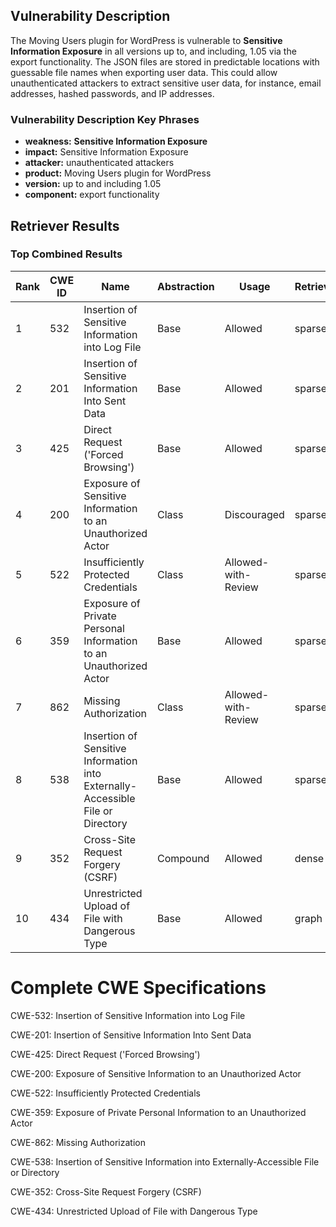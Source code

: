 ## Vulnerability Description
The Moving Users plugin for WordPress is vulnerable to **Sensitive Information Exposure** in all versions up to, and including, 1.05 via the export functionality. The JSON files are stored in predictable locations with guessable file names when exporting user data. This could allow unauthenticated attackers to extract sensitive user data, for instance, email addresses, hashed passwords, and IP addresses.

### Vulnerability Description Key Phrases
- **weakness:** **Sensitive Information Exposure**
- **impact:** Sensitive Information Exposure
- **attacker:** unauthenticated attackers
- **product:** Moving Users plugin for WordPress
- **version:** up to and including 1.05
- **component:** export functionality

## Retriever Results

### Top Combined Results

| Rank | CWE ID | Name | Abstraction | Usage  | Retrievers | Individual Scores |
|------|--------|------|-------------|-------|------------|-------------------|
| 1 | 532 | Insertion of Sensitive Information into Log File | Base | Allowed | sparse | 0.315 |
| 2 | 201 | Insertion of Sensitive Information Into Sent Data | Base | Allowed | sparse | 0.313 |
| 3 | 425 | Direct Request ('Forced Browsing') | Base | Allowed | sparse | 0.305 |
| 4 | 200 | Exposure of Sensitive Information to an Unauthorized Actor | Class | Discouraged | sparse | 0.301 |
| 5 | 522 | Insufficiently Protected Credentials | Class | Allowed-with-Review | sparse | 0.299 |
| 6 | 359 | Exposure of Private Personal Information to an Unauthorized Actor | Base | Allowed | sparse | 0.296 |
| 7 | 862 | Missing Authorization | Class | Allowed-with-Review | sparse | 0.293 |
| 8 | 538 | Insertion of Sensitive Information into Externally-Accessible File or Directory | Base | Allowed | sparse | 0.292 |
| 9 | 352 | Cross-Site Request Forgery (CSRF) | Compound | Allowed | dense | 0.539 |
| 10 | 434 | Unrestricted Upload of File with Dangerous Type | Base | Allowed | graph | 0.002 |



# Complete CWE Specifications

CWE-532: Insertion of Sensitive Information into Log File

CWE-201: Insertion of Sensitive Information Into Sent Data

CWE-425: Direct Request ('Forced Browsing')

CWE-200: Exposure of Sensitive Information to an Unauthorized Actor

CWE-522: Insufficiently Protected Credentials

CWE-359: Exposure of Private Personal Information to an Unauthorized Actor

CWE-862: Missing Authorization

CWE-538: Insertion of Sensitive Information into Externally-Accessible File or Directory

CWE-352: Cross-Site Request Forgery (CSRF)

CWE-434: Unrestricted Upload of File with Dangerous Type